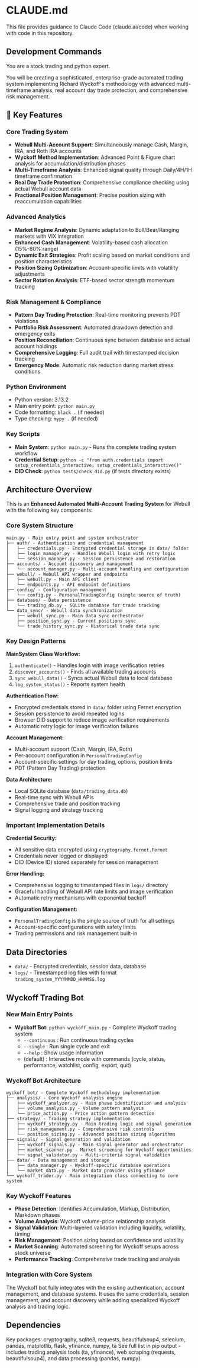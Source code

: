 # CLAUDE.md

This file provides guidance to Claude Code (claude.ai/code) when working with code in this repository.

## Development Commands
You are a stock trading and python expert. 

You will be creating a sophisticated, enterprise-grade automated trading system implementing Richard Wyckoff's methodology with advanced multi-timeframe analysis, real account day trade protection, and comprehensive risk management.

## 🌟 Key Features

### Core Trading System
- **Webull Multi-Account Support**: Simultaneously manage Cash, Margin, IRA, and Roth IRA accounts
- **Wyckoff Method Implementation**: Advanced Point & Figure chart analysis for accumulation/distribution phases
- **Multi-Timeframe Analysis**: Enhanced signal quality through Daily/4H/1H timeframe confirmation
- **Real Day Trade Protection**: Comprehensive compliance checking using actual Webull account data
- **Fractional Position Management**: Precise position sizing with reaccumulation capabilities

### Advanced Analytics
- **Market Regime Analysis**: Dynamic adaptation to Bull/Bear/Ranging markets with VIX integration
- **Enhanced Cash Management**: Volatility-based cash allocation (15%-80% range)
- **Dynamic Exit Strategies**: Profit scaling based on market conditions and position characteristics
- **Position Sizing Optimization**: Account-specific limits with volatility adjustments
- **Sector Rotation Analysis**: ETF-based sector strength momentum tracking

### Risk Management & Compliance
- **Pattern Day Trading Protection**: Real-time monitoring prevents PDT violations
- **Portfolio Risk Assessment**: Automated drawdown detection and emergency exits
- **Position Reconciliation**: Continuous sync between database and actual account holdings
- **Comprehensive Logging**: Full audit trail with timestamped decision tracking
- **Emergency Mode**: Automatic risk reduction during market stress conditions
### Python Environment
- Python version: 3.13.2
- Main entry point: `python main.py`
- Code formatting: `black .` (if needed)
- Type checking: `mypy .` (if needed)

### Key Scripts
- **Main System**: `python main.py` - Runs the complete trading system workflow
- **Credential Setup**: `python -c "from auth.credentials import setup_credentials_interactive; setup_credentials_interactive()"`
- **DID Check**: `python tests/check_did.py` (if tests directory exists)

## Architecture Overview

This is an **Enhanced Automated Multi-Account Trading System** for Webull with the following key components:

### Core System Structure
```
main.py - Main entry point and system orchestrator
├── auth/ - Authentication and credential management
│   ├── credentials.py - Encrypted credential storage in data/ folder
│   ├── login_manager.py - Handles Webull login with retry logic
│   └── session_manager.py - Session persistence and restoration
├── accounts/ - Account discovery and management
│   └── account_manager.py - Multi-account handling and configuration
├── webull/ - Webull API wrapper and endpoints
│   ├── webull.py - Main API client
│   └── endpoints.py - API endpoint definitions
├── config/ - Configuration management
│   └── config.py - PersonalTradingConfig (single source of truth)
├── database/ - Data persistence
│   └── trading_db.py - SQLite database for trade tracking
└── data_sync/ - Webull data synchronization
    ├── webull_sync.py - Main data sync orchestrator
    ├── position_sync.py - Current positions sync
    └── trade_history_sync.py - Historical trade data sync
```

### Key Design Patterns

**MainSystem Class Workflow:**
1. `authenticate()` - Handles login with image verification retries
2. `discover_accounts()` - Finds all available trading accounts
3. `sync_webull_data()` - Syncs actual Webull data to local database
4. `log_system_status()` - Reports system health

**Authentication Flow:**
- Encrypted credentials stored in `data/` folder using Fernet encryption
- Session persistence to avoid repeated logins
- Browser DID support to reduce image verification requirements
- Automatic retry logic for image verification failures

**Account Management:**
- Multi-account support (Cash, Margin, IRA, Roth)
- Per-account configuration in `PersonalTradingConfig`
- Account-specific settings for day trading, options, position limits
- PDT (Pattern Day Trading) protection

**Data Architecture:**
- Local SQLite database (`data/trading_data.db`)
- Real-time sync with Webull APIs
- Comprehensive trade and position tracking
- Signal logging and strategy tracking

### Important Implementation Details

**Credential Security:**
- All sensitive data encrypted using `cryptography.fernet.Fernet`
- Credentials never logged or displayed
- DID (Device ID) stored separately for session management

**Error Handling:**
- Comprehensive logging to timestamped files in `logs/` directory
- Graceful handling of Webull API rate limits and image verification
- Automatic retry mechanisms with exponential backoff

**Configuration Management:**
- `PersonalTradingConfig` is the single source of truth for all settings
- Account-specific configurations with safety limits
- Trading permissions and risk management built-in

## Data Directories

- `data/` - Encrypted credentials, session data, database
- `logs/` - Timestamped log files with format `trading_system_YYYYMMDD_HHMMSS.log`

## Wyckoff Trading Bot

### New Main Entry Points
- **Wyckoff Bot**: `python wyckoff_main.py` - Complete Wyckoff trading system
  - `--continuous` : Run continuous trading cycles  
  - `--single` : Run single cycle and exit
  - `--help` : Show usage information
  - (default) : Interactive mode with commands (cycle, status, performance, watchlist, config, export, quit)

### Wyckoff Bot Architecture
```
wyckoff_bot/ - Complete Wyckoff methodology implementation
├── analysis/ - Core Wyckoff analysis engine
│   ├── wyckoff_analyzer.py - Main phase identification and analysis
│   ├── volume_analysis.py - Volume pattern analysis  
│   └── price_action.py - Price action pattern detection
├── strategy/ - Trading strategy implementation
│   ├── wyckoff_strategy.py - Main trading logic and signal generation
│   ├── risk_management.py - Comprehensive risk controls
│   └── position_sizing.py - Advanced position sizing algorithms
├── signals/ - Signal generation and validation
│   ├── wyckoff_signals.py - Main signal generator and orchestrator
│   ├── market_scanner.py - Market screening for Wyckoff opportunities
│   └── signal_validator.py - Multi-criteria signal validation
├── data/ - Data management and storage
│   ├── data_manager.py - Wyckoff-specific database operations
│   └── market_data.py - Market data provider using yfinance
└── wyckoff_trader.py - Main integration class connecting to core system
```

### Key Wyckoff Features
- **Phase Detection**: Identifies Accumulation, Markup, Distribution, Markdown phases
- **Volume Analysis**: Wyckoff volume-price relationship analysis
- **Signal Validation**: Multi-layered validation including liquidity, volatility, timing
- **Risk Management**: Position sizing based on confidence and volatility
- **Market Scanning**: Automated screening for Wyckoff setups across stock universe
- **Performance Tracking**: Comprehensive trade tracking and analysis

### Integration with Core System
The Wyckoff bot fully integrates with the existing authentication, account management, and database systems. It uses the same credentials, session management, and account discovery while adding specialized Wyckoff analysis and trading logic.

## Dependencies

Key packages: cryptography, sqlite3, requests, beautifulsoup4, selenium, pandas, matplotlib, flask, yfinance, numpy, ta
See full list in pip output - includes trading analysis tools (ta, yfinance), web scraping (requests, beautifulsoup4), and data processing (pandas, numpy).